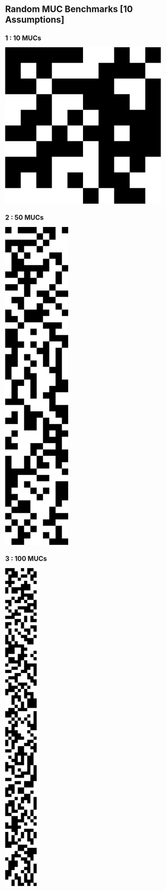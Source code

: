 # Random MUC Benchmarks [10 Assumptions]

## 1 : 10 MUCs

![](benchmark_10assumptions_10mucs.jpeg)

## 2 : 50 MUCs

![](benchmark_10assumptions_50mucs.jpeg)

## 3 : 100 MUCs

![](benchmark_10assumptions_100mucs.jpeg)

